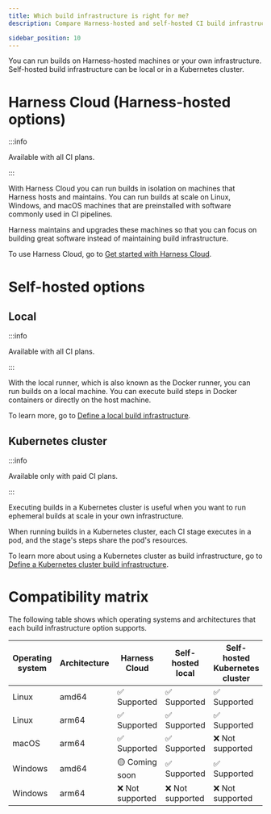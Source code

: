 ```yaml
---
title: Which build infrastructure is right for me?
description: Compare Harness-hosted and self-hosted CI build infrastructure options.

sidebar_position: 10
---
```


You can run builds on Harness-hosted machines or your own infrastructure. Self-hosted build infrastructure can be local or in a Kubernetes cluster.

# Harness Cloud (Harness-hosted options)

:::info

Available with all CI plans.

:::

With Harness Cloud you can run builds in isolation on machines that Harness hosts and maintains. You can run builds at scale on Linux, Windows, and macOS machines that are preinstalled with software commonly used in CI pipelines.

Harness maintains and upgrades these machines so that you can focus on building great software instead of maintaining build infrastructure.

To use Harness Cloud, go to [Get started with Harness Cloud](https://developer.harness.io/docs/continuous-integration/ci-quickstarts/hosted-builds-on-virtual-machines-quickstart/).

# Self-hosted options

## Local

:::info

Available with all CI plans.

:::

With the local runner, which is also known as the Docker runner, you can run builds on a local machine. You can execute build steps in Docker containers or directly on the host machine.

To learn more, go to [Define a local build infrastructure](https://developer.harness.io/docs/continuous-integration/use-ci/set-up-build-infrastructure/define-a-docker-build-infrastructure).

## Kubernetes cluster

:::info

Available only with paid CI plans.

:::

Executing builds in a Kubernetes cluster is useful when you want to run ephemeral builds at scale in your own infrastructure.

When running builds in a Kubernetes cluster, each CI stage executes in a pod, and the stage's steps share the pod's resources.

To learn more about using a Kubernetes cluster as build infrastructure, go to [Define a Kubernetes cluster build infrastructure](https://developer.harness.io/docs/continuous-integration/use-ci/set-up-build-infrastructure/set-up-a-kubernetes-cluster-build-infrastructure).

# Compatibility matrix

The following table shows which operating systems and architectures that each build infrastructure option supports.

| Operating system | Architecture | Harness Cloud | Self-hosted local | Self-hosted Kubernetes cluster |
| -  | - | - | - | - |
| Linux | amd64 | ✅ Supported | ✅ Supported | ✅ Supported |
| Linux | arm64 | ✅ Supported | ✅ Supported | ✅ Supported |
| macOS | arm64 | ✅ Supported | ✅ Supported | ❌ Not supported |
| Windows | amd64 | 🟡 Coming soon | ✅ Supported | ✅ Supported |
| Windows | arm64 | ❌ Not supported | ❌ Not supported | ❌ Not supported |